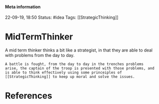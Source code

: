 #### Meta information
22-09-19, 18:50
Status: #idea
Tags: [[StrategicThinking]]





# MidTermThinker
A mid term thinker thinks a bit like a strategist, in that they are able to deal with problems from the day to day.

```ad-example
A battle is fought, from the day to day in the trenches problems arise, the captain of the troop is presented with those problems, and is able to think effectively using some princeiples of [[StrategicThinking]] to keep up moral and solve the issues.
```





# References
